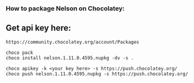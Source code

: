 ### How to package Nelson on Chocolatey:

## Get api key here:

```
https://community.chocolatey.org/account/Packages
```

```
choco pack
choco install nelson.1.11.0.4595.nupkg -dv -s .

choco apikey -k <your key here> -s https://push.chocolatey.org/
choco push nelson.1.11.0.4595.nupkg -s https://push.chocolatey.org/
```
